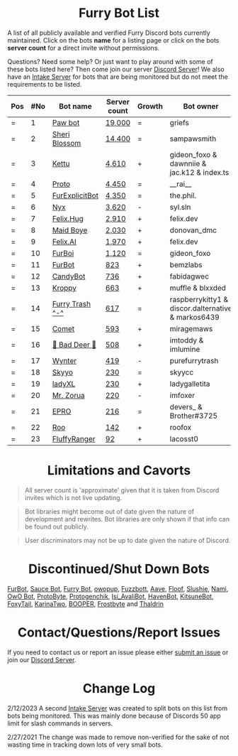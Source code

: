 <h1 align="center">Furry Bot List</h1>

A list of all publicly available and verified Furry Discord bots currently maintained. Click on the bots **name** for a listing page or click on the bots **server count** for a direct invite without permissions.

Questions? Need some help? Or just want to play around with some of these bots listed here? Then come join our server [Discord Server]! We also have an [Intake Server] for bots that are being monitored but do not meet the requirements to be listed.



| Pos | #No | Bot name | Server count | Growth | Bot owner | Bot lib
| --- | --- | -------- | -------------| ----- | ----------- | ---------- |
| = | 1 | [Paw bot] | [19,000](https://discord.com/oauth2/authorize?client_id=663823539672973353&scope=applications.commands%20bot) | = | griefs | Custom
| = | 2 | [Sheri Blossom] | [14,400](https://discord.com/oauth2/authorize?client_id=911836896429232148&scope=applications.commands%20bot) | = | sampawsmith | Discord.py
| = | 3 | [Kettu] | [4,610](https://discord.com/oauth2/authorize?client_id=667131062941384757&scope=applications.commands%20bot) | + | gideon_foxo & dawnniie & jac.k12 & index.ts | Custom
| = | 4 | [Proto] | [4,450](https://discord.com/oauth2/authorize?client_id=724601984241369100&scope=applications.commands%20bot) | = | \_\_rai__ | Discord.net
| = | 5 | [FurExplicitBot] | [4,350](https://discord.com/oauth2/authorize?=&client_id=534828939198070824&scope=applications.commands%20bot) | = | the.phil. | Discord.js
| = | 6 | [Nyx] | [3,620](https://discord.com/oauth2/authorize?client_id=600206352916414464&scope=applications.commands%20bot) | - | syl.sln | Eris
| = | 7 | [Felix.Hug] | [2,910](https://discord.com/oauth2/authorize?client_id=950449870647492658&scope=applications.commands%20bot) | + | felix.dev | Discord.py
| = | 8 | [Maid Boye] | [2,030](https://discord.com/oauth2/authorize?client_id=879918811791388705&scope=applications.commands%20bot) | + | donovan_dmc | Eris
| = | 9 | [Felix.AI] | [1,970](https://discord.com/api/oauth2/authorize?client_id=1139632229044199444&scope=applications.commands%20bot) | + | felix.dev | Discord.py
| = | 10 | [FurBoi] | [1,120](https://discord.com/oauth2/authorize?client_id=990695577547333734&scope=applications.commands%20bot) | = | gideon_foxo | Discord.js
| = | 11 | [FurBot] | [823](https://discord.com/oauth2/authorize?client_id=716259432878702633&scope=applications.commands%20bot) | + | bemzlabs | Discord.py
| = | 12 | [CandyBot] | [736](https://discord.com/oauth2/authorize?client_id=989439821380476990&scope=applications.commands%20bot) | + | fabidagwec | Unknown
| = | 13 | [Kroppy] | [663](https://discord.com/oauth2/authorize?client_id=875974356633788436&scope=applications.commands%20bot) | + | muffle & blxxded | NextCord 
| = | 14 | [Furry Trash ^-^] | [617](https://discord.com/oauth2/authorize?client_id=417900655601254420&scope=applications.commands%20bot) | = | raspberrykitty1 & discor.dalternative & markos6439 | Discord.py
| = | 15 | [Comet] | [593](https://discord.com/oauth2/authorize?client_id=678719240290828289&scope=applications.commands%20bot) | + | miragemaws | Unknown
| = | 16 | [🐾 Bad Deer 🐾] | [508](https://discord.com/oauth2/authorize?client_id=879514717612310558&scope=applications.commands%20bot) | + | imtoddy & imlumine | BDScript & AOI.js
| = | 17 | [Wynter] | [419](https://discord.com/oauth2/authorize?client_id=548269826020343809&scope=applications.commands%20bot) | - | purefurrytrash | Discord.js
| = | 18 | [Skyyo] | [230](https://discord.com/oauth2/authorize?client_id=877928677109817404&scope=applications.commands%20bot) | = | skyycc | Custom
| = | 19 | [ladyXL] | [230](https://discord.com/oauth2/authorize?client_id=987571118690955294&scope=applications.commands%20bot) | + | ladygalletita | Discord.js
| = | 20 | [Mr. Zorua] | [220](https://discord.com/oauth2/authorize?client_id=735733344494682124&scope=applications.commands%20bot) | - | imfoxer | DiscordGo 
| = | 21 | [EPRO] | [216](https://discord.com/oauth2/authorize?client_id=823554361397215294&scope=applications.commands%20bot) | = | devers_ & Brother#3725 | Discord.js
| = | 22 | [Roo] | [142](https://discord.com/oauth2/authorize?client_id=675609879083483136&scope=applications.commands%20bot) | + | roofox | Pycord
| = | 23 | [FluffyRanger] | [92](https://discord.com/oauth2/authorize?client_id=1018122677526994964&scope=applications.commands%20bot) | + | lacosst0 | Pycord



<h1 align="center">Limitations and Cavorts</h1>

> All server count is 'approximate' given that it is taken from Discord invites which is not live updating.

> Bot libraries might become out of date given the nature of development and rewrites. Bot libraries are only shown if that info can be found out publicly.

> User discriminators may not be up to date given the nature of Discord.

<h1 align="center">Discontinued/Shut Down Bots</h1>

[FurBot](https://discord.com/oauth2/authorize?client_id=174176308396425217&scope=applications.commands%20bot), [Sauce Bot](https://discord.com/oauth2/authorize?client_id=730158145489338409&scope=applications.commands%20bot), [Furry Bot](https://discord.com/oauth2/authorize?client_id=398251412246495233&scope=applications.commands%20bot), [owopup](https://discord.com/oauth2/authorize?client_id=365255872181567489&scope=applications.commands%20bot), [Fuzzbott](https://discord.com/oauth2/authorize?client_id=730633518992064514&scope=applications.commands%20bot), [Aave](https://discord.com/oauth2/authorize?client_id=486185195989368852&scope=applications.commands%20bot), [Floof](https://discord.com/oauth2/authorize?client_id=780116896775274538&scope=applications.commands%20bot), [Slushie](https://discord.com/oauth2/authorize?client_id=670786019037020188&scope=applications.commands%20bot), [Nami](https://discord.com/oauth2/authorize?client_id=747612596982513724&scope=applications.commands%20bot), [OwO Bot](https://discord.com/oauth2/authorize?client_id=517201738646945803&scope=applications.commands%20bot), [ProtoByte](https://discord.com/oauth2/authorize?client_id=877347193328111666&scope=applications.commands%20bot), [Protogenchik](https://discord.com/oauth2/authorize?client_id=890645772557746206&scope=applications.commands%20bot), [Isi_AvaliBot](https://discord.com/oauth2/authorize?client_id=876515016143147110&scope=applications.commands%20bot), [HavenBot](https://discord.com/oauth2/authorize?client_id=688494367807111234&scope=applications.commands%20bot), [KitsuneBot](https://discord.com/oauth2/authorize?client_id=738229595626668102&scope=applications.commands%20bot), [FoxyTail](https://discord.com/oauth2/authorize?client_id=716682147749953616&scope=applications.commands%20bot), [KarinaTwo](https://discord.com/oauth2/authorize?client_id=793530706319114261&scope=applications.commands%20bot), [BOOPER](https://discord.com/oauth2/authorize?client_id=759083323275608096&scope=applications.commands%20bot), [Frostbyte](https://discord.com/oauth2/authorize?client_id=732233716604076075&scope=applications.commands%20bot) and [Thaldrin](https://discord.com/oauth2/authorize?client_id=434662676547764244&scope=applications.commands%20bot)

<h1 align="center">Contact/Questions/Report Issues</h1>

If you need to contact us or report an issue please either [submit an issue](https://github.com/Gideon-foxo/furry-bots/issues/new) or join our [Discord Server].

<h1 align="center">Change Log</h1>

2/12/2023 A second [Intake Server] was created to split bots on this list from bots being monitored. This was mainly done because of Discords 50 app limit for slash commands in servers.

2/27/2021 The change was made to remove non-verified for the sake of not wasting time in tracking down lots of very small bots.


<!-- Markdown Links -->

[Discord Server]:https://discord.gg/c4q5GMN2n4
[Intake Server]:https://discord.gg/dTKfYRmk4W

[Sheri Blossom]:https://discord.bots.gg/bots/346702890368368640
[Paw bot]:https://discord.bots.gg/bots/663823539672973353
[Kettu]:https://discord.bots.gg/bots/667131062941384757
[Nyx]:https://discord.com/application-directory/600206352916414464
[FurExplicitBot]:https://discord.bots.gg/bots/534828939198070824
[Proto]:https://discord.bots.gg/bots/724601984241369100
[Maid Boye]:https://top.gg/bot/879918811791388705
[Nami]:https://top.gg/bot/747612596982513724
[OwO Bot]:https://top.gg/bot/517201738646945803
[Furry Trash ^-^]:https://top.gg/bot/417900655601254420
[BOOPER]:https://discord.bots.gg/bots/759083323275608096
[Frostbyte]:https://top.gg/bot/732233716604076075
[FurBot]:https://top.gg/bot/716259432878702633
[Felix.Hug]:https://top.gg/bot/950449870647492658
[Wynter]:https://discords.com/bots/bot/548269826020343809
[KitsuneBot]:https://discord.bots.gg/bots/738229595626668102
[ProtoByte]:https://top.gg/bot/877347193328111666
[EPRO]:https://top.gg/bot/823554361397215294
[KarinaTwo]:https://top.gg/bot/793530706319114261
[HavenBot]:https://top.gg/bot/688494367807111234
[Skyyo]:https://discord.bots.gg/bots/877928677109817404
[Protogenchik]:https://discords.com/bots/bot/890645772557746206
[FurBoi]:https://top.gg/bot/990695577547333734
[🐾 Bad Deer 🐾]:https://top.gg/bot/879514717612310558
[Mr. Zorua]:https://top.gg/bot/735733344494682124
[Comet]:https://discord.com/users/678719240290828289
[Isi_AvaliBot]:https://top.gg/bot/876515016143147110
[Kroppy]:https://top.gg/bot/875974356633788436
[Colin]:https://discord-botlist.eu/bots/956589806622756894
[Roo]:https://discordbotlist.com/bots/roo-bot
[ladyXL]:https://top.gg/bot/987571118690955294
[CandyBot]:https://top.gg/bot/989439821380476990
[FluffyRanger]:https://discordbotlist.com/bots/fluffyranger
[Felix.AI]:https://discord.com/application-directory/1139632229044199444
